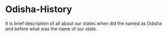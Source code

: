 # Odisha-History
It is brief description of all about our states when did the named as Odisha and before what was the name of our state.
